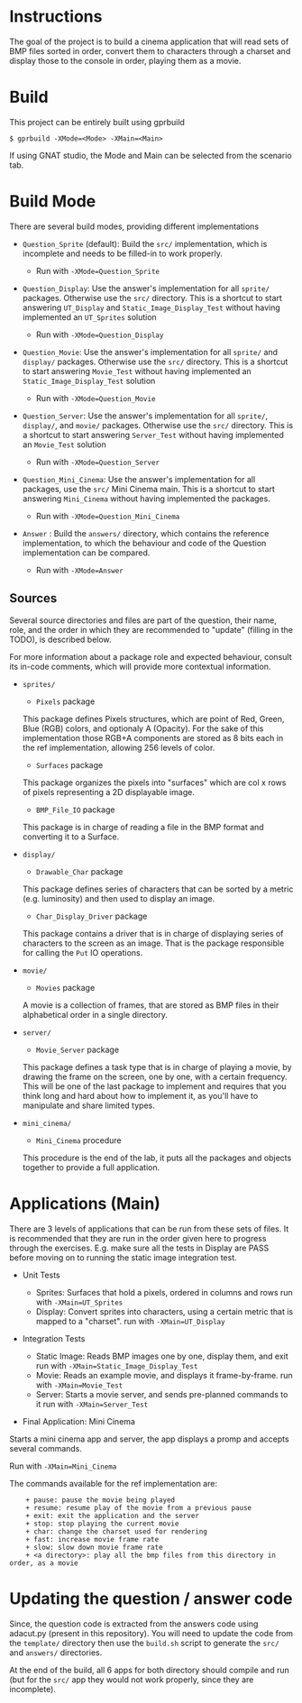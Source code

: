 # Instructions

The goal of the project is to build a cinema application that will read sets of
BMP files sorted in order, convert them to characters through a charset and display
those to the console in order, playing them as a movie.

# Build

This project can be entirely built using gprbuild

`$ gprbuild -XMode=<Mode> -XMain=<Main>`

If using GNAT studio, the Mode and Main can be selected from the scenario tab.

# Build Mode

There are several build modes, providing different implementations

- `Question_Sprite` (default): Build the `src/` implementation, which is incomplete and needs to be
  filled-in to work properly.

  + Run with `-XMode=Question_Sprite`

- `Question_Display`: Use the answer's implementation for all `sprite/` packages. Otherwise use the
  `src/` directory.
  This is a shortcut to start answering `UT_Display` and
  `Static_Image_Display_Test` without having implemented an `UT_Sprites` solution

  + Run with `-XMode=Question_Display`

- `Question_Movie`: Use the answer's implementation for all `sprite/` and `display/` packages.
  Otherwise use the `src/` directory.
  This is a shortcut to start answering `Movie_Test`
  without having implemented an `Static_Image_Display_Test` solution

  + Run with `-XMode=Question_Movie`

- `Question_Server`: Use the answer's implementation for all `sprite/`, `display/`, and `movie/`
  packages. Otherwise use the `src/` directory.
  This is a shortcut to start answering `Server_Test`
  without having implemented an `Movie_Test` solution

  + Run with `-XMode=Question_Server`

- `Question_Mini_Cinema`: Use the answer's implementation for all packages, use the `src/` Mini Cinema main.
  This is a shortcut to start answering `Mini_Cinema` without having implemented the packages.

  + Run with `-XMode=Question_Mini_Cinema`

- `Answer` : Build the `answers/` directory, which contains the reference implementation, to
  which the behaviour and code of the Question implementation can be compared.

  + Run with `-XMode=Answer`

## Sources

Several source directories and files are part of the question, their name, role, and the order in which
they are recommended to "update" (filling in the TODO), is described below.

For more information about a package role and expected behaviour, consult its in-code comments, which
will provide more contextual information.

- `sprites/`

    * `Pixels` package

    This package defines Pixels structures, which are point of Red, Green, Blue (RGB)
    colors, and optionaly A (Opacity). For the sake of this implementation those RGB+A components
    are stored as 8 bits each in the ref implementation, allowing 256 levels of color.

    * `Surfaces` package

    This package organizes the pixels into "surfaces" which are col x rows of pixels representing a
    2D displayable image.

    * `BMP_File_IO` package

    This package is in charge of reading a file in the BMP format and converting it to a Surface.

- `display/`

    * `Drawable_Char` package

    This package defines series of characters that can be sorted by a metric (e.g. luminosity) and then used
    to display an image.

    * `Char_Display_Driver` package

    This package contains a driver that is in charge of displaying series of characters to the screen as
    an image. That is the package responsible for calling the `Put` IO operations.

- `movie/`

    * `Movies` package

    A movie is a collection of frames, that are stored as BMP files in their alphabetical order in a
    single directory.

- `server/`

    * `Movie_Server` package

    This package defines a task type that is in charge of playing a movie, by drawing the frame on the screen,
    one by one, with a certain frequency. This will be one of the last package to implement and requires that
    you think long and hard about how to implement it, as you'll have to manipulate and share limited types.

- `mini_cinema/`

    * `Mini_Cinema` procedure

    This procedure is the end of the lab, it puts all the packages and objects together to provide a full
    application.

# Applications (Main)

There are 3 levels of applications that can be run from these sets of files.
It is recommended that they are run in the order given here to progress through the exercises.
E.g. make sure all the tests in Display are PASS before moving on to running the static image
integration test.

- Unit Tests

    * Sprites: Surfaces that hold a pixels, ordered in columns and rows
      run with `-XMain=UT_Sprites`
    * Display: Convert sprites into characters, using a certain metric that
    is mapped to a "charset".
      run with `-XMain=UT_Display`

- Integration Tests

    * Static Image: Reads BMP images one by one, display them, and exit
      run with `-XMain=Static_Image_Display_Test`
    * Movie: Reads an example movie, and displays it frame-by-frame.
      run with `-XMain=Movie_Test`
    * Server: Starts a movie server, and sends pre-planned commands to it
      run with `-XMain=Server_Test`

- Final Application: Mini Cinema

Starts a mini cinema app and server, the app displays a promp and accepts several 
commands.

Run with `-XMain=Mini_Cinema`

The commands available for the ref implementation are:

        + pause: pause the movie being played
        + resume: resume play of the movie from a previous pause
        + exit: exit the application and the server
        + stop: stop playing the current movie
        + char: change the charset used for rendering
        + fast: increase movie frame rate
        + slow: slow down movie frame rate
        + <a directory>: play all the bmp files from this directory in order, as a movie

# Updating the question / answer code

Since, the question code is extracted from the answers code using adacut.py (present in this repository).
You will need to update the code from the `template/` directory then use the `build.sh` script to generate
the `src/` and `answers/` directories.

At the end of the build, all 6 apps for both directory should compile and run (but for the `src/` app they
would not work properly, since they are incomplete).
